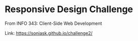 # Responsive Design Challenge

From INFO 343: Client-Side Web Development

Link: https://soniask.github.io/challenge2/
